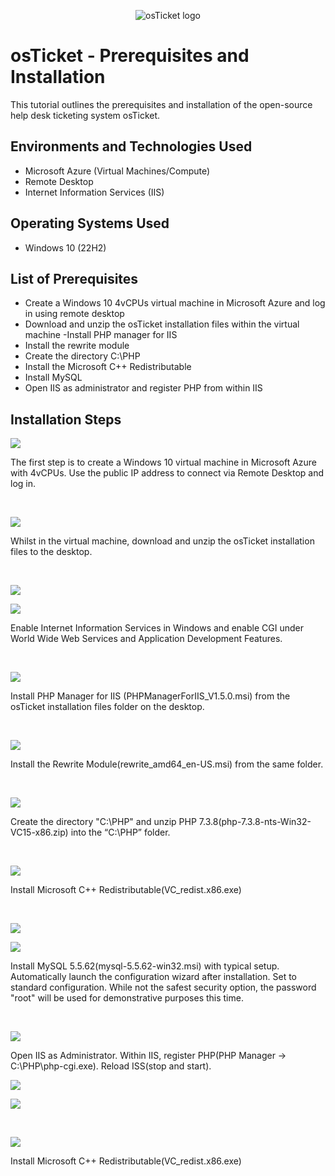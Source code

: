 <p align="center">
<img src="https://i.imgur.com/Clzj7Xs.png" alt="osTicket logo"/>
</p>

<h1>osTicket - Prerequisites and Installation</h1>
This tutorial outlines the prerequisites and installation of the open-source help desk ticketing system osTicket.<br />

<h2>Environments and Technologies Used</h2>

- Microsoft Azure (Virtual Machines/Compute)
- Remote Desktop
- Internet Information Services (IIS)

<h2>Operating Systems Used </h2>

- Windows 10</b> (22H2)

<h2>List of Prerequisites</h2>

- Create a Windows 10 4vCPUs virtual machine in Microsoft Azure and log in using remote desktop
- Download and unzip the osTicket installation files within the virtual machine
-Install PHP manager for IIS
- Install the rewrite module
- Create the directory C:\PHP
- Install the Microsoft C++ Redistributable
- Install MySQL
- Open IIS as administrator and register PHP from within IIS

<h2>Installation Steps</h2>

<p>
<img src="https://i.imgur.com/4niSguj.png"/>
</p>
<p>
The first step is to create a Windows 10 virtual machine in Microsoft Azure with 4vCPUs. Use the public IP address to connect via Remote Desktop and log in.
</p>
<br />

<p>
<img src="https://i.imgur.com/5GNUn5P.png"/>
</p>
<p>
Whilst in the virtual machine, download and unzip the osTicket installation files to the desktop.
</p>
<br />

<p>
<img src="https://i.imgur.com/hVnuX97.png"/>
</p>
<p>
<img src="https://i.imgur.com/rrgk3R5.png"/>
</p>
<p>
Enable Internet Information Services in Windows and enable CGI under World Wide Web Services and Application Development Features.
</p>
<br />

<p>
<img src="https://i.imgur.com/bwBMu5e.png"/>
</p>
<p>
Install PHP Manager for IIS (PHPManagerForIIS_V1.5.0.msi) from the osTicket installation files folder on the desktop.
</p>
<br />

<p>
<img src="https://i.imgur.com/c94ysod.png"/>
</p>
<p>
  Install the Rewrite Module(rewrite_amd64_en-US.msi) from the same folder.
</p>
<br />

<p>
<img src="https://i.imgur.com/5Xq885g.png"/>
</p>
<p>
  Create the directory "C:\PHP" and unzip PHP 7.3.8(php-7.3.8-nts-Win32-VC15-x86.zip) into the “C:\PHP” folder.
</p>
<br />

<p>
<img src="https://i.imgur.com/kxm4oAd.png"/>
</p>
<p>
  Install Microsoft C++ Redistributable(VC_redist.x86.exe)
</p>
<br />

<p>
<img src="https://i.imgur.com/dy7GatH.png"/>
</p>
<p>
<img src="https://imgur.com/a/h5Te2gO"/>
</p>
<p>
  Install MySQL 5.5.62(mysql-5.5.62-win32.msi) with typical setup. Automatically launch the configuration wizard after installation. Set to standard configuration. While not the safest security option, the password "root" will be used for demonstrative purposes this time.
</p>
<br />

<p>
<img src="https://i.imgur.com/ON9r7hU.png"/>
</p>
<p>
  Open IIS as Administrator. Within IIS, register PHP(PHP Manager -> C:\PHP\php-cgi.exe). Reload ISS(stop and start).
</p>
<p>
<img src="https://i.imgur.com/iP8h20f.png"/>
</p>
<p>
<img src="https://i.imgur.com/iegM0aU.png"/>
</p>
<br />

<p>
<img src="https://i.imgur.com/kxm4oAd.png"/>
</p>
<p>
  Install Microsoft C++ Redistributable(VC_redist.x86.exe)
</p>
<br />
